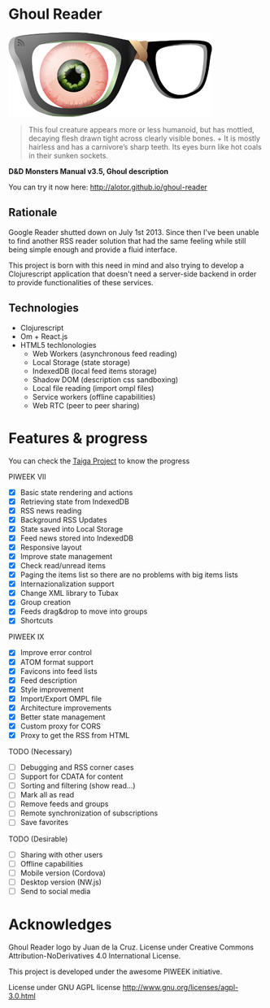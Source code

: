 Ghoul Reader
============
![Ghoul Reader](https://raw.githubusercontent.com/Alotor/ghoul-reader/master/resources/public/images/logo400.png)

>This foul creature appears more or less humanoid, but has mottled, decaying flesh drawn tight across clearly visible bones. +
>It is mostly hairless and has a carnivore’s sharp teeth. Its eyes burn like hot coals in their sunken sockets.

**D&D Monsters Manual v3.5, Ghoul description**

You can try it now here: http://alotor.github.io/ghoul-reader

## Rationale

Google Reader shutted down on July 1st 2013. Since then I've been unable to find another RSS reader solution that had the same feeling while still being simple enough and provide a fluid interface.

This project is born with this need in mind and also trying to develop a Clojurescript application that doesn't need a server-side backend in order to provide functionalities of these services.

## Technologies

- Clojurescript
- Om + React.js
- HTML5 techlonologies
  - Web Workers (asynchronous feed reading)
  - Local Storage (state storage)
  - IndexedDB (local feed items storage)
  - Shadow DOM (description css sandboxing)
  - Local file reading (import ompl files)
  - Service workers (offline capabilities)
  - Web RTC (peer to peer sharing)

# Features & progress

You can check the [Taiga Project](https://tree.taiga.io/project/alonsotorres-ghoul-reader/kanban) to know the progress

PIWEEK VII
- [X] Basic state rendering and actions
- [X] Retrieving state from IndexedDB
- [X] RSS news reading
- [X] Background RSS Updates
- [X] State saved into Local Storage
- [X] Feed news stored into IndexedDB
- [X] Responsive layout
- [X] Improve state management
- [X] Check read/unread items
- [X] Paging the items list so there are no problems with big items lists
- [X] Internazionalization support
- [X] Change XML library to Tubax
- [X] Group creation
- [X] Feeds drag&drop to move into groups
- [X] Shortcuts

PIWEEK IX
- [X] Improve error control
- [X] ATOM format support
- [X] Favicons into feed lists
- [X] Feed description
- [X] Style improvement
- [X] Import/Export OMPL file
- [X] Architecture improvements
- [X] Better state management
- [X] Custom proxy for CORS
- [X] Proxy to get the RSS from HTML

TODO (Necessary)
- [ ] Debugging and RSS corner cases
- [ ] Support for CDATA for content
- [ ] Sorting and filtering (show read...)
- [ ] Mark all as read
- [ ] Remove feeds and groups
- [ ] Remote synchronization of subscriptions
- [ ] Save favorites

TODO (Desirable)
- [ ] Sharing with other users
- [ ] Offline capabilities
- [ ] Mobile version (Cordova)
- [ ] Desktop version (NW.js)
- [ ] Send to social media

# Acknowledges

Ghoul Reader logo by Juan de la Cruz. License under Creative Commons Attribution-NoDerivatives 4.0 International License.

This project is developed under the awesome PIWEEK initiative.

License under GNU AGPL license http://www.gnu.org/licenses/agpl-3.0.html

